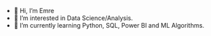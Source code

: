 - 👋 Hi, I’m Emre
- 👀 I’m interested in Data Science/Analysis.
- 🌱 I’m currently learning Python, SQL, Power BI and ML Algorithms.


<!---
emretaso/emretaso is a ✨ special ✨ repository because its `README.md` (this file) appears on your GitHub profile.
You can click the Preview link to take a look at your changes.
--->
